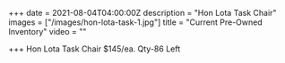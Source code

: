 +++
date = 2021-08-04T04:00:00Z
description = "Hon Lota Task Chair"
images = ["/images/hon-lota-task-1.jpg"]
title = "Current Pre-Owned Inventory"
video = ""

+++
Hon Lota Task Chair $145/ea. Qty-86 Left